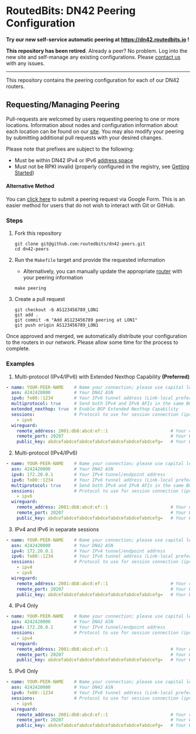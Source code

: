 # RoutedBits: DN42 Peering Configuration

**Try our new self-service automatic peering at
https://dn42.routedbits.io !**

**This repository has been retired**. Already a peer? No problem.
Log into the new site and self-manage any existing configurations. Please 
[contact us](https://dn42.routedbits.io/contact) with any issues.

---

This repository contains the peering configuration for each of our
DN42 routers.

## Requesting/Managing Peering

Pull-requests are welcomed by users requesting peering to one or
more locations. Information about nodes and configuration information about
each location can be found on our [site](https://dn42.routedbits.com/nodes).
You may also modify your peering by submitting additional pull requests with
your desired changes.

Please note that prefixes are subject to the following:

* Must be within DN42 IPv4 or IPv6 [address space](https://dn42.eu/howto/Address-Space)
* Must not be RPKI invalid (properly configured in the registry, see 
[Getting Started](https://dn42.eu/howto/Getting-Started))

#### Alternative Method

You can [click here](https://forms.gle/rt9YZ8AoFfX5YmE8A) to submit a peering request via Google Form. This is an easier method for users that do not wish to interact with Git or GitHub.

### Steps

1. Fork this repository

    ```
    git clone git@github.com:routedbits/dn42-peers.git
    cd dn42-peers
    ```

2. Run the `Makefile` target and provide the requested information
    * Alternatively, you can manually update the appropriate [router](routers/) with your peering information

    ```
    make peering
    ```

3. Create a pull request

    ```
    git checkout -b AS123456789_LON1
    git add .
    git commit -m "Add AS123456789 peering at LON1"
    git push origin AS123456789_LON1
    ```

Once approved and merged, we automatically distribute your configuration to the routers in our network.
Please allow some time for the process to complete.

### Examples

1. Multi-protocol (IPv4/IPv6) with Extended Nexthop Capability **(Preferred)**

```yaml
- name: YOUR-PEER-NAME    # Name your connection; please use capital letters and dashes only
  asn: 4242420000         # Your DN42 ASN
  ipv6: fe80::1234        # Your IPv6 tunnel address (Link-local preferred, /64 assumed unless specified)
  multiprotocol: true     # Send both IPv4 and IPv6 AFIs in the same BGP session
  extended_nexthop: true  # Enable BGP Extended Nexthop Capability
  sessions:               # Protocol to use for session connection (ipv6)
    - ipv6
  wireguard:
    remote_address: 2001:db8:abcd:ef::1                        # Your clear net/public IPv4 or IPv6 address (or FQDN)
    remote_port: 20207                                         # Your WireGuard Listen Port
    public_key: abdcefabdcefabdcefabdcefabdcefabdcefabdcefg=   # Your WireGuard Public Key
```

2. Multi-protocol (IPv4/IPv6)

```yaml
- name: YOUR-PEER-NAME    # Name your connection; please use capital letters and dashes only
  asn: 4242420000         # Your DN42 ASN
  ipv4: 172.20.0.1        # Your IPv4 tunnel/endpoint address
  ipv6: fe80::1234        # Your IPv6 tunnel address (Link-local preferred, /64 assumed unless specified)
  multiprotocol: true     # Send both IPv4 and IPv6 AFIs in the same BGP session
  sessions:               # Protocol to use for session connection (ipv4 or ipv6)
    - ipv6
  wireguard:
    remote_address: 2001:db8:abcd:ef::1                        # Your clear net/public IPv4 or IPv6 address (or FQDN)
    remote_port: 20207                                         # Your WireGuard Listen Port
    public_key: abdcefabdcefabdcefabdcefabdcefabdcefabdcefg=   # Your WireGuard Public Key
```

3. IPv4 and IPv6 in separate sessions

```yaml
- name: YOUR-PEER-NAME    # Name your connection; please use capital letters and dashes only
  asn: 4242420000         # Your DN42 ASN
  ipv4: 172.20.0.1        # Your IPv4 tunnel/endpoint address
  ipv6: fe80::1234        # Your IPv6 tunnel address (Link-local preferred, /64 assumed unless specified)
  sessions:               # Protocol to use for session connection (ipv4 and ipv6)
    - ipv4
    - ipv6
  wireguard:
    remote_address: 2001:db8:abcd:ef::1                        # Your clear net/public IPv4 or IPv6 address (or FQDN)
    remote_port: 20207                                         # Your WireGuard Listen Port
    public_key: abdcefabdcefabdcefabdcefabdcefabdcefabdcefg=   # Your WireGuard Public Key
```

4. IPv4 Only

```yaml
- name: YOUR-PEER-NAME    # Name your connection; please use capital letters and dashes only
  asn: 4242420000         # Your DN42 ASN
  ipv4: 172.20.0.1        # Your IPv4 tunnel/endpoint address
  sessions:               # Protocol to use for session connection (ipv4)
    - ipv4
  wireguard:
    remote_address: 2001:db8:abcd:ef::1                        # Your clear net/public IPv4 or IPv6 address (or FQDN)
    remote_port: 20207                                         # Your WireGuard Listen Port
    public_key: abdcefabdcefabdcefabdcefabdcefabdcefabdcefg=   # Your WireGuard Public Key
```

5. IPv6 Only

```yaml
- name: YOUR-PEER-NAME    # Name your connection; please use capital letters and dashes only
  asn: 4242420000         # Your DN42 ASN
  ipv6: fe80::1234        # Your IPv6 tunnel address (Link-local preferred, /64 assumed unless specified)
  sessions:               # Protocol to use for session connection (ipv4 or ipv6)
    - ipv6
  wireguard:
    remote_address: 2001:db8:abcd:ef::1                        # Your clear net/public IPv4 or IPv6 address (or FQDN)
    remote_port: 20207                                         # Your WireGuard Listen Port
    public_key: abdcefabdcefabdcefabdcefabdcefabdcefabdcefg=   # Your WireGuard Public Key
```
